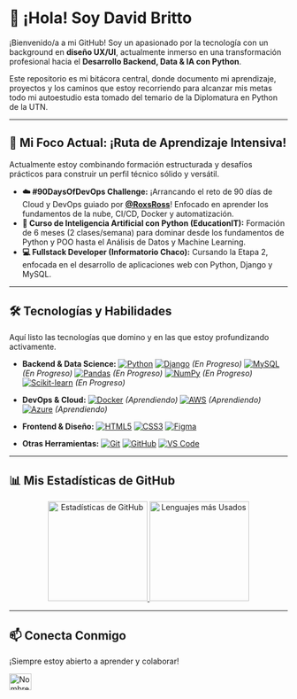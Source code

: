 # 👋 ¡Hola! Soy David Britto

¡Bienvenido/a a mi GitHub! Soy un apasionado por la tecnología con un background en **diseño UX/UI**, actualmente inmerso en una transformación profesional hacia el **Desarrollo Backend, Data & IA con Python**.

Este repositorio es mi bitácora central, donde documento mi aprendizaje, proyectos y los caminos que estoy recorriendo para alcanzar mis metas todo mi autoestudio esta tomado del temario de la Diplomatura en Python de la UTN.

---

## 🚀 Mi Foco Actual: ¡Ruta de Aprendizaje Intensiva!

Actualmente estoy combinando formación estructurada y desafíos prácticos para construir un perfil técnico sólido y versátil.

* **☁️ #90DaysOfDevOps Challenge:** ¡Arrancando el reto de 90 días de Cloud y DevOps guiado por **[@RoxsRoss](https://github.com/rossanajs)**! Enfocado en aprender los fundamentos de la nube, CI/CD, Docker y automatización.
* **🧠 Curso de Inteligencia Artificial con Python (EducationIT):** Formación de 6 meses (2 clases/semana) para dominar desde los fundamentos de Python y POO hasta el Análisis de Datos y Machine Learning.
* **💻 Fullstack Developer (Informatorio Chaco):** Cursando la Etapa 2, enfocada en el desarrollo de aplicaciones web con Python, Django y MySQL.

---

## 🛠️ Tecnologías y Habilidades

Aquí listo las tecnologías que domino y en las que estoy profundizando activamente.

* **Backend & Data Science:** [![Python](https://img.shields.io/badge/Python-3776AB?logo=python&logoColor=white&style=for-the-badge)]()
    [![Django](https://img.shields.io/badge/Django-092E20?logo=django&logoColor=white&style=for-the-badge)]() *(En Progreso)*
    [![MySQL](https://img.shields.io/badge/MySQL-4479A1?logo=mysql&logoColor=white&style=for-the-badge)]() *(En Progreso)*
    [![Pandas](https://img.shields.io/badge/Pandas-150458?logo=pandas&logoColor=white&style=for-the-badge)]() *(En Progreso)*
    [![NumPy](https://img.shields.io/badge/NumPy-013243?logo=numpy&logoColor=white&style=for-the-badge)]() *(En Progreso)*
    [![Scikit-learn](https://img.shields.io/badge/scikit--learn-F7931A.svg?logo=scikit-learn&logoColor=white&style=for-the-badge)]() *(En Progreso)*

* **DevOps & Cloud:** [![Docker](https://img.shields.io/badge/Docker-2496ED?logo=docker&logoColor=white&style=for-the-badge)]() *(Aprendiendo)*
    [![AWS](https://img.shields.io/badge/AWS-232F3E?logo=amazon-aws&logoColor=white&style=for-the-badge)]() *(Aprendiendo)*
    [![Azure](https://img.shields.io/badge/Azure-0078D4?logo=microsoft-azure&logoColor=white&style=for-the-badge)]() *(Aprendiendo)*

* **Frontend & Diseño:** [![HTML5](https://img.shields.io/badge/HTML5-E34F26?logo=html5&logoColor=white&style=for-the-badge)]()
    [![CSS3](https://img.shields.io/badge/CSS3-1572B6?logo=css3&logoColor=white&style=for-the-badge)]()
    [![Figma](https://img.shields.io/badge/Figma-F24E1E?logo=figma&logoColor=white&style=for-the-badge)]()

* **Otras Herramientas:** [![Git](https://img.shields.io/badge/Git-F05032?logo=git&logoColor=white&style=for-the-badge)]()
    [![GitHub](https://img.shields.io/badge/GitHub-181717?logo=github&logoColor=white&style=for-the-badge)]()
    [![VS Code](https://img.shields.io/badge/VS_Code-007ACC?logo=visualstudiocode&logoColor=white&style=for-the-badge)]()

---

## 📊 Mis Estadísticas de GitHub

<p align="center">
  <a href="https://github.com/TU_USUARIO_GITHUB">
    <img height="180em" src="https://github-readme-stats.vercel.app/api?username=TU_USUARIO_GITHUB&show_icons=true&theme=dark&hide_border=true&count_private=true&locale=es" alt="Estadísticas de GitHub" />
    <img height="180em" src="https://github-readme-stats.vercel.app/api/top-langs/?username=TU_USUARIO_GITHUB&layout=compact&theme=dark&hide_border=true&langs_count=8&locale=es" alt="Lenguajes más Usados" />
  </a>
</p>

---

## 📫 Conecta Conmigo

¡Siempre estoy abierto a aprender y colaborar!

<p align="left">
  <a href="URL_DE_TU_LINKEDIN" target="_blank"><img align="center" src="https://raw.githubusercontent.com/rahuldkjain/github-profile-readme-generator/master/src/images/icons/Social/linked-in-alt.svg" alt="Nombre en LinkedIn" height="30" width="40" /></a>
  </p>